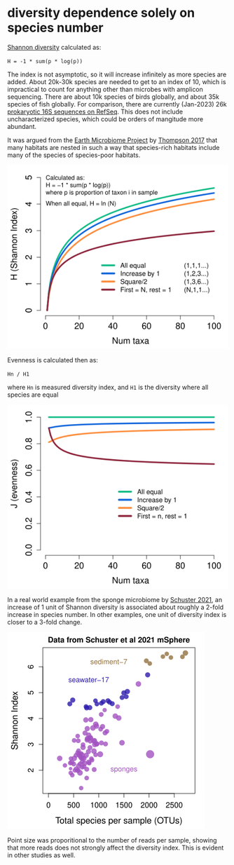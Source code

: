 # diversity dependence solely on species number #

[Shannon diversity](https://www.itl.nist.gov/div898/software/dataplot/refman2/auxillar/shannon.htm) calculated as:

`H = -1 * sum(p * log(p))`

The index is not asymptotic, so it will increase infinitely as more species are added. About 20k-30k species are needed to get to an index of 10, which is impractical to count for anything other than microbes with amplicon sequencing. There are about 10k species of birds globally, and about 35k species of fish globally. For comparison, there are currently (Jan-2023) 26k [prokaryotic 16S sequences on RefSeq](https://www.ncbi.nlm.nih.gov/nuccore?term=33175%5BBioProject%5D+OR+33317%5BBioProject%5D). This does not include uncharacterized species, which could be orders of mangitude more abundant.

It was argued from the [Earth Microbiome Project](https://en.wikipedia.org/wiki/Earth_Microbiome_Project) by [Thompson 2017](https://doi.org/10.1038/nature24621) that many habitats are nested in such a way that species-rich habitats include many of the species of species-poor habitats.

![shannon_diversity_model_v2.png](https://github.com/wrf/misc-analyses/blob/master/eco_diversity/images/shannon_diversity_model_v2.png)

Evenness is calculated then as:

`Hn / H1`

where `Hn` is measured diversity index, and `H1` is the diversity where all species are equal

![evenness_model_v1.png](https://github.com/wrf/misc-analyses/blob/master/eco_diversity/images/evenness_model_v1.png)

In a real world example from the sponge microbiome by [Schuster 2021](https://doi.org/10.1128/msphere.00991-20), an increase of 1 unit of Shannon diversity is associated about roughly a 2-fold increase in species number. In other examples, one unit of diversity index is closer to a 3-fold change.

![ireland_otus_vs_diversity_index_v1.png](https://github.com/wrf/misc-analyses/blob/master/eco_diversity/images/ireland_otus_vs_diversity_index_v1.png)

Point size was proporitional to the number of reads per sample, showing that more reads does not strongly affect the diversity index. This is evident in other studies as well.


